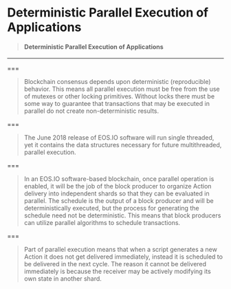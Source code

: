 # Deterministic Parallel Execution of Applications

> #### Deterministic Parallel Execution of Applications

---

===

> Blockchain consensus depends upon deterministic \(reproducible\) behavior. This means all parallel execution must be free from the use of mutexes or other locking primitives. Without locks there must be some way to guarantee that transactions that may be executed in parallel do not create non-deterministic results.

===

> The June 2018 release of EOS.IO software will run single threaded, yet it contains the data structures necessary for future multithreaded, parallel execution.

===

> In an EOS.IO software-based blockchain, once parallel operation is enabled, it will be the job of the block producer to organize Action delivery into independent shards so that they can be evaluated in parallel. The schedule is the output of a block producer and will be deterministically executed, but the process for generating the schedule need not be deterministic. This means that block producers can utilize parallel algorithms to schedule transactions.

===

> Part of parallel execution means that when a script generates a new Action it does not get delivered immediately, instead it is scheduled to be delivered in the next cycle. The reason it cannot be delivered immediately is because the receiver may be actively modifying its own state in another shard.



